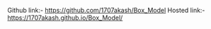 Github link:- https://github.com/1707akash/Box_Model
Hosted link:- https://1707akash.github.io/Box_Model/
